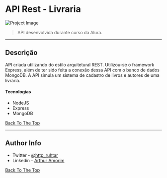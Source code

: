 # API Rest - Livraria

![Project Image](https://media.istockphoto.com/photos/books-stacked-on-table-at-bookstore-picture-id120004828?k=20&m=120004828&s=612x612&w=0&h=3Id1rv7HDuCY4aOIas4SGK3yJ_3uJoTQPE35B8i3kwE=)

> API desenvolvida durante curso da Alura.

---

## Descrição

API criada utilizando do estilo arquitetural REST. Utilizou-se o framework Express, além de ter sido feita a conexão dessa API com o banco de dados MongoDB. A API simula um sistema de cadastro de livros e autores de uma livraria. 

#### Tecnologias

- NodeJS
- Express
- MongoDB

[Back To The Top](#read-me-template)

---


## Author Info

- Twitter - [@http_ruhtar](https://twitter.com/http_ruhtar)
- Linkedin - [Arthur Amorim](https://www.linkedin.com/in/arthur-amorim-bs/)

[Back To The Top](#read-me-template)
